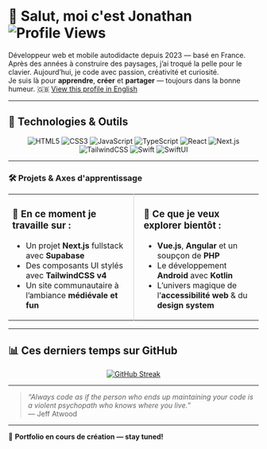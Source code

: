 
# 👋 Salut, moi c'est Jonathan ![Profile Views](https://komarev.com/ghpvc/?username=LouGabian&style=flat-square&color=brightgreen)

Développeur web et mobile autodidacte depuis 2023 — basé en France.  
Après des années à construire des paysages, j’ai troqué la pelle pour le clavier. Aujourd’hui, je code avec passion, créativité et curiosité.  
Je suis là pour **apprendre**, **créer** et **partager** — toujours dans la bonne humeur. 🇬🇧 [View this profile in English](./README.en.md)

---

## 🧰 Technologies & Outils

<div align="center">

  
![HTML5](https://img.shields.io/badge/html5-%23E34F26.svg?&style=for-the-badge&logo=html5&logoColor=white)
![CSS3](https://img.shields.io/badge/css3-%231572B6.svg?&style=for-the-badge&logo=css3&logoColor=white)
![JavaScript](https://img.shields.io/badge/javascript-%23323330.svg?&style=for-the-badge&logo=javascript&logoColor=%23F7DF1E)
![TypeScript](https://img.shields.io/badge/typescript-%23007ACC.svg?&style=for-the-badge&logo=typescript&logoColor=white)
![React](https://img.shields.io/badge/react-%2320232a.svg?&style=for-the-badge&logo=react&logoColor=%2361DAFB)
![Next.js](https://img.shields.io/badge/Next.js-black?style=for-the-badge&logo=next.js&logoColor=white)
![TailwindCSS](https://img.shields.io/badge/tailwindcss-%2338B2AC.svg?&style=for-the-badge&logo=tailwind-css&logoColor=white)
![Swift](https://img.shields.io/badge/swift-%23FA7343.svg?&style=for-the-badge&logo=swift&logoColor=white)
![SwiftUI](https://img.shields.io/badge/swiftUI-lightblue.svg?&style=for-the-badge)



</div>

---

### 🛠️ Projets & Axes d'apprentissage

<div align="center">

<table>
  <tr>
    <td valign="top" width="50%" style="border-right:1px solid lightgray; padding-right: 20px;">

### 🔧 En ce moment je travaille sur :

- Un projet **Next.js** fullstack avec **Supabase**
- Des composants UI stylés avec **TailwindCSS v4**
- Un site communautaire à l’ambiance **médiévale et fun**

</td>
    <td valign="top" width="50%" style="padding-left: 20px;">

### 🔬 Ce que je veux explorer bientôt :

- **Vue.js**, **Angular** et un soupçon de **PHP**
- Le développement **Android** avec **Kotlin**
- L’univers magique de l’**accessibilité web** & du **design system**

</td>
  </tr>
</table>

</div>

---

## 📊 Ces derniers temps sur GitHub

<div align="center">

[![GitHub Streak](https://streak-stats.demolab.com?user=LouGabian&theme=onedark-duo&hide_border=true&border_radius=5.7&locale=fr&mode=weekly)](https://git.io/streak-stats)

</div>

---

> _“Always code as if the person who ends up maintaining your code is a violent psychopath who knows where you live.”_  
> — Jeff Atwood

---

🧭 **Portfolio en cours de création — stay tuned!**
